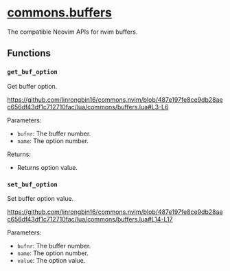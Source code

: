 <!-- markdownlint-disable MD001 MD013 MD034 MD033 MD051 -->

# [commons.buffers](https://github.com/linrongbin16/commons.nvim/blob/main/lua/commons/buffers.lua)

The compatible Neovim APIs for nvim buffers.

## Functions

### `get_buf_option`

Get buffer option.

https://github.com/linrongbin16/commons.nvim/blob/487e197fe8ce9db28aec656df43df1c712710fac/lua/commons/buffers.lua#L3-L6

Parameters:

- `bufnr`: The buffer number.
- `name`: The option number.

Returns:

- Returns option value.

### `set_buf_option`

Set buffer option value.

https://github.com/linrongbin16/commons.nvim/blob/487e197fe8ce9db28aec656df43df1c712710fac/lua/commons/buffers.lua#L14-L17

Parameters:

- `bufnr`: The buffer number.
- `name`: The option number.
- `value`: The option value.
